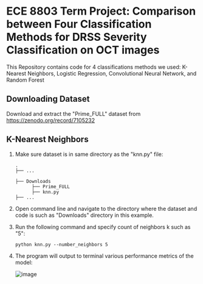 # ECE 8803 Term Project: Comparison between Four Classification Methods for DRSS Severity Classification on OCT images

This Repository contains code for 4 classifications methods we used: K-Nearest Neighbors, Logistic Regression, Convolutional Neural Network, and Random Forest


## Downloading Dataset

Download and extract the "Prime_FULL" dataset from https://zenodo.org/record/7105232 

## K-Nearest Neighbors

1. Make sure dataset is in same directory as  the "knn.py" file:

    ```console
    .
    ├── ...
    
    ├── Downloads 
          ├── Prime_FULL                
          ├── knn.py 
    ├── ...
    ```
         
 
2. Open command line and navigate to the directory where the dataset and code is such as "Downloads" directory in this example. 

3. Run the following command and specify count of neighbors k such as "5":

    ```console
    python knn.py --number_neighbors 5
    ```
  
4. The program will output to terminal various performance metrics of the model:

   ![image](https://user-images.githubusercontent.com/39498885/233450543-f0ca5dba-1997-419f-9f06-b194b425e925.png)
